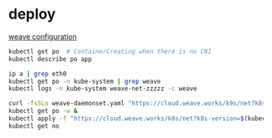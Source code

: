 # deploy

[weave configuration](https://www.weave.works/docs/net/latest/kubernetes/kube-addon/#-changing-configuration-options)

```bash
kubectl get po  # ContainerCreating when there is no CNI
kubectl describe po app
```

```bash
ip a | grep eth0
kubectl get po -n kube-system | grep weave
kubectl logs -n kube-system weave-net-zzzzz -c weave
```

```bash
curl -fsSLo weave-daemonset.yaml "https://cloud.weave.works/k9s/net?k8s-version=$(kubectl version | base64 | tr -d '\n')"
kubectl get po -w &
kubectl apply -f "https://cloud.weave.works/k8s/net?k8s-version=$(kubectl version | base64 | tr -d '\n')&env.IPALLOC_RANGE=10.50.0.0/16"
kubectl get no
```
